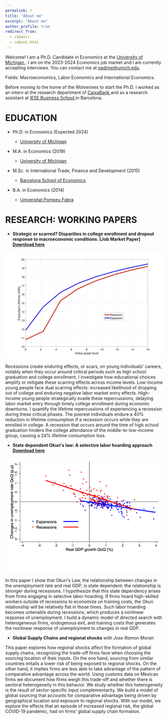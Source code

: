 ```yaml
---
permalink: /
title: "About me"
excerpt: "About me"
author_profile: true
redirect_from: 
  - /about/
  - /about.html
---
```


Welcome! I am a Ph.D. Candidate in Economics at the <a href="https://lsa.umich.edu/econ/doctoral-program.html" target="_blank"> University of Michigan </a>. I am on the 2023-2024 Economics job market and I am currently accepting interviews. You can contact me at <a href = "mailto: nadime@umich.edu">nadime@umich.edu</a>. 

Fields: Macroeconomics, Labor Economics and International Economics.

Before moving to the home of the Wolverines to start the Ph.D. I worked as an intern at the research department of <a href="https://www.caixabankresearch.com/en" target="_blank"> CaixaBank </a> and as a research assistant at <a href="https://www.iese.edu/" target="_blank"> IESE Business School </a> in Barcelona. 

EDUCATION
======

- Ph.D. in Economics (Expected 2024)
  - <a href="https://lsa.umich.edu/econ/doctoral-program.html" target="_blank"> University of Michigan </a> 

- M.A. in Economics (2019)
  - <a href="https://lsa.umich.edu/econ/doctoral-program.html" target="_blank"> University of Michigan </a> 

- M.Sc. in International Trade, Finance and Development (2015)
  - <a href="https://bse.eu/" target="_blank"> Barcelona School of Economics </a> 

- B.A. in Economics (2014)
  - <a href="https://www.upf.edu/" target="_blank"> Universitat Pompeu Fabra </a> 

RESEARCH: WORKING PAPERS
======

- **Strategic or scarred? Disparities in college enrollment and dropout response to macroeconomic conditions. [Job Market Paper] <a href="https://nadimelayan.github.io/MyWebsite/JMP_Nadim.pdf" download="JMP_Nadim"> Download here </a>**

![](CF1.png)

Recessions create enduring effects, or scars, on young individuals' careers, notably when they occur around critical periods such as high school graduation and college enrollment. I investigate how educational choices amplify or mitigate these scarring effects across income levels. Low-income young people face dual scarring effects: increased likelihood of dropping out of college and enduring negative labor market entry effects. High-income young people strategically evade these repercussions, delaying labor market entry through timely college enrollment during economic downturns. I quantify the lifetime repercussions of experiencing a recession during these critical phases. The poorest individuals endure a 40% reduction in lifetime consumption if a recession occurs while they are enrolled in college. A recession that occurs around the time of high school graduation hinders the college attendance of the middle-to-low-income group, causing a 24% lifetime consumption loss.

- **State dependent Okun's law: A selective labor hoarding approach <a href="https://nadimelayan.github.io/MyWebsite/SDOL.pdf" download="SDOL"> Download here </a>**

![](State_dependent.png)

In this paper I show that Okun's Law, the relationship between changes in the unemployment rate and real GDP, is state dependent: the relationship is stronger during recessions. I hypothesize that this state dependency arises from firms engaging in selective labor hoarding. If firms hoard high-skilled workers outside of recessions to economize on training costs, the Okun relationship will be relatively flat in those times. Such labor hoarding becomes untenable during recessions, which produces a nonlinear response of unemployment. I build a dynamic model of directed search with heterogeneous firms, endogenous exit, and training costs that generates the nonlinear response of unemployment to changes in real GDP.

- **Global Supply Chains and regional shocks** *with Jose Ramon Moran*

This paper explores how regional shocks affect the formation of global supply chains, recognizing the trade-off firms face when choosing the sourcing location of their inputs. On the one hand, sourcing from similar countries entails a lower risk of being exposed to regional shocks. On the other hand, it implies firms are less able to take advantage of the pattern of comparative advantage across the world. Using customs data on Mexican firms we document how firms weigh this trade-off and whether there is sectoral heterogeneity in this behavior. We study whether this heterogeneity is the result of sector-specific input complementarity. We build a model of global sourcing that accounts for comparative advantage being driven by geographical location and exposure to regional shocks. With our model, we explore the effects that an episode of increased regional risk, the global COVID-19 pandemic, had on firms’ global supply chain formation. 




